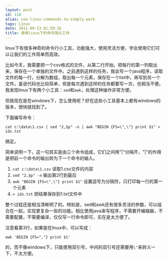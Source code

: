 ```yaml
---
layout: post
id: 110
alias: use-linux-commands-to-simply-work
tags: Linux
date: 2011-09-13 01:59:16
title: 使用linux下的命令简化工作
---
```


linux下有很多神奇的命令行小工具，功能强大，使用灵活方便，学会使用它们可以让我们的工作简单而高效。

比如今天，我需要把一个csv格式的文件，从第二行开始，把每行的第一列取出来，保存在一个单独的文件中。之前遇到这样的任务，我会写一个java程序，读取文件的每一行，分解为数组，取出每一个元素，保存在一个list中，再写到另一个文件。虽说代码也比较简单，但是每次遇到这样的任务都要写一次，也相当不便。我发现linux下有两个小工具：`sed`和`awk`，处理这种操作非常方便。

但我现在是在windows下，怎么使用呢？好在这些小工具基本上都有windows的版本，很快就找到了。 

下面编写命令：

```
cat c:\data\1.csv | sed "2,$p" -n | awk "BEGIN {FS=\",\"} print $1" > ids.txt 
```

搞定。

简单说明一下，这一句其实是由三个命令组成，它们之间用"|"分隔开，"|"的作用是把前一个命令的输出转为下一个命令的输入。

1. `cat c:\data\1.csv` 读取1.csv文件的内容
2. `sed "2,$p" -n` 输出第2行到最后
3. `awk "BEGIN {FS=\",\"} print $1"` 设置逗号为分隔符，只打印每一行的第一个元素
4. `> ids.txt` 把结果保存到1.txt文件中

整个过程还是相当清晰明了的。特别是，sed和awk还有很多灵活的参数，可以组合在一起，实现更复杂一些的功能。相比使用java来写程序，不需要开编辑器，不需要配置，不需要编译，仅仅写一行命令即可，实在是太方便了。

注意看第3行，如果是在linux中，可以写成：

`awk 'BEGIN {FS=","} print $1'`

的，而不像windows下，只能使用双引号，中间的双引号还需要用`\"`来转义一下，不太方便。
